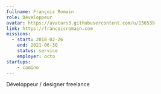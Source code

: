 ```yaml
---
fullname: François Romain
role: Développeur
avatar: https://avatars3.githubusercontent.com/u/156539
link: https://francoisromain.com
missions:
  - start: 2018-02-26
    end: 2021-06-30
    status: service
    employer: octo
startups:
    - camino
---
```


Développeur / designer freelance
